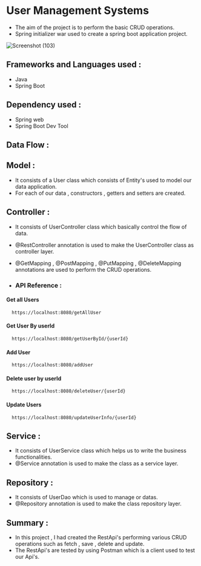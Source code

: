 
# User Management Systems

- The aim of the project is to perform the basic CRUD operations.
- Spring initializer war used to create a spring boot application project.

![Screenshot (103)](https://user-images.githubusercontent.com/112794922/233667518-7e986b7a-9ef9-49e6-a707-39bb27964c52.png)


## Frameworks and Languages used :

- Java
- Spring Boot

## Dependency used :

- Spring web
- Spring Boot Dev Tool

## Data Flow :

## Model : 

- It consists of a User class which consists of Entity's used to model our data application.
- For each of our data , constructors , getters and setters are created.

## Controller : 

- It consists of UserController class which basically control the flow of data.
- @RestController annotation is used to make the UserController class as controller layer.
- @GetMapping , @PostMapping , @PutMapping , @DeleteMapping annotations are used to perform the CRUD operations.




- ### API Reference :

#### Get all Users

```http
  https://localhost:8080/getAllUser
```

#### Get User By userId

```http
  https://localhost:8080/getUserById/{userId}
```

#### Add User

```http
  https://localhost:8080/addUser
```

#### Delete user by userId

```http
  https://localhost:8080/deleteUser/{userId}
```

#### Update Users

```http
  https://localhost:8080/updateUserInfo/{userId}
```

## Service : 

- It consists of UserService class which helps us to write the business functionalities.
- @Service annotation is used to make the class as a service layer.

## Repository :

- It consists of UserDao which is used to manage or datas.
- @Repository annotation is used to make the class repository layer.
 


## Summary :

- In this project , I had created the RestApi's performing various CRUD operations such as fetch , save , delete and update.
- The RestApi's are tested by using Postman which is a client used to test our Api's.

